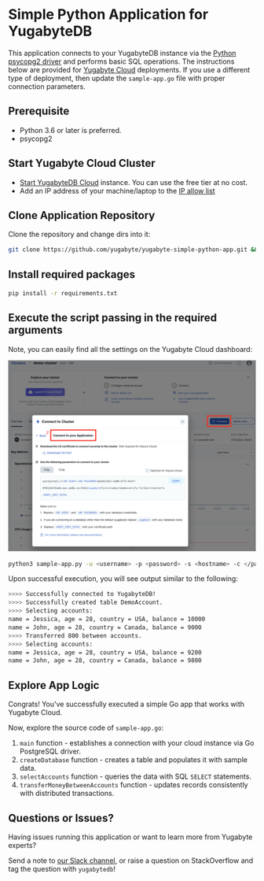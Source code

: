 # Simple Python Application for YugabyteDB

This application connects to your YugabyteDB instance via the 
[Python psycopg2 driver](https://docs.yugabyte.com/latest/reference/drivers/ysql-client-drivers/#psycopg2) and performs basic SQL 
operations. The instructions below are provided for [Yugabyte Cloud](https://cloud.yugabyte.com/) deployments. 
If you use a different type of deployment, then update the `sample-app.go` file with proper connection parameters.

## Prerequisite
* Python 3.6 or later is preferred.
* psycopg2

## Start Yugabyte Cloud Cluster

* [Start YugabyteDB Cloud](https://docs.yugabyte.com/latest/yugabyte-cloud/cloud-quickstart/qs-add/) instance. You can use
the free tier at no cost.
* Add an IP address of your machine/laptop to the [IP allow list](https://docs.yugabyte.com/latest/yugabyte-cloud/cloud-secure-clusters/add-connections/#manage-ip-allow-lists)

## Clone Application Repository

Clone the repository and change dirs into it:

```bash
git clone https://github.com/yugabyte/yugabyte-simple-python-app.git && cd yugabyte-simple-python-app
```

## Install required packages

```bash
pip install -r requirements.txt
```

## Execute the script passing in the required arguments
Note, you can easily find all the settings on the Yugabyte Cloud dashboard:

![image](resources/cloud-app-settings.png)

```bash
python3 sample-app.py -u <username> -p <password> -s <hostname> -c </path/to/root.crt>
```

Upon successful execution, you will see output similar to the following:

```bash
>>>> Successfully connected to YugabyteDB!
>>>> Successfully created table DemoAccount.
>>>> Selecting accounts:
name = Jessica, age = 28, country = USA, balance = 10000
name = John, age = 28, country = Canada, balance = 9000
>>>> Transferred 800 between accounts.
>>>> Selecting accounts:
name = Jessica, age = 28, country = USA, balance = 9200
name = John, age = 28, country = Canada, balance = 9800
```

## Explore App Logic

Congrats! You've successfully executed a simple Go app that works with Yugabyte Cloud.

Now, explore the source code of `sample-app.go`:
1. `main` function - establishes a connection with your cloud instance via Go PostgreSQL driver.
3. `createDatabase` function - creates a table and populates it with sample data.
4. `selectAccounts` function - queries the data with SQL `SELECT` statements.
5. `transferMoneyBetweenAccounts` function - updates records consistently with distributed transactions.

## Questions or Issues?

Having issues running this application or want to learn more from Yugabyte experts?

Send a note to [our Slack channel](https://join.slack.com/t/yugabyte-db/shared_invite/zt-xbd652e9-3tN0N7UG0eLpsace4t1d2A),
or raise a question on StackOverflow and tag the question with `yugabytedb`!
